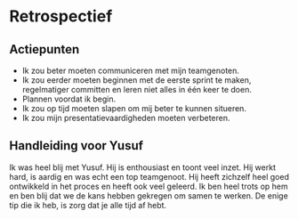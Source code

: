 <h1>Retrospectief</h1>

<h2>Actiepunten</h2>

- Ik zou beter moeten communiceren met mijn teamgenoten.
- Ik zou eerder moeten beginnen met de eerste sprint te maken, regelmatiger committen en leren niet alles in één keer te doen.
- Plannen voordat ik begin.
- Ik zou op tijd moeten slapen om mij beter te kunnen situeren.
- Ik zou mijn presentatievaardigheden moeten verbeteren.

<h2>Handleiding voor Yusuf</h2>

Ik was heel blij met Yusuf. Hij is enthousiast en toont veel inzet. Hij werkt hard, is aardig en was echt een top teamgenoot. Hij heeft zichzelf heel goed ontwikkeld in het proces en heeft ook veel geleerd. Ik ben heel trots op hem en ben blij dat we de kans hebben gekregen om samen te werken. De enige tip die ik heb, is zorg dat je alle tijd af hebt.
